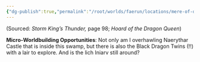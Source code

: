 ```yaml
---
{"dg-publish":true,"permalink":"/root/worlds/faerun/locations/mere-of-dead-men/"}
---
```



(Sourced: *Storm King’s Thunder,* page 98; *Hoard of the Dragon Queen*)

**Micro-Worldbuilding Opportunities**: Not only am I overhawling Naerythar Castle that is inside this swamp, but there is also the Black Dragon Twins (!!) with a lair to explore. And is the lich Iniarv still around?

